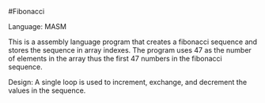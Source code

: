 #Fibonacci

Language: MASM

This is a assembly language program that creates a fibonacci sequence and stores the sequence in array indexes.
The program uses 47 as the number of elements in the array thus the first 47 numbers in the fibonacci sequence.

Design: 
A single loop is used to increment, exchange, and decrement the values in the sequence.

